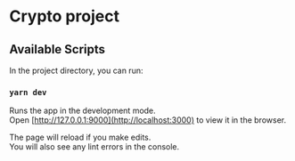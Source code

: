 # Crypto project

## Available Scripts

In the project directory, you can run:

### `yarn dev`

Runs the app in the development mode.\
Open [http://127.0.0.1:9000](http://localhost:3000) to view it in the browser.

The page will reload if you make edits.\
You will also see any lint errors in the console.
